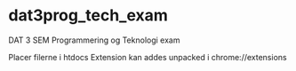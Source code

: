 # dat3prog_tech_exam
DAT 3 SEM Programmering og Teknologi exam

Placer filerne i htdocs
Extension kan addes unpacked i chrome://extensions
